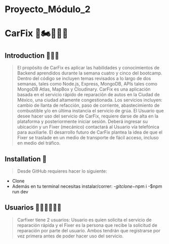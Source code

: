 # Proyecto_Módulo_2
# CarFix 🚗🏍🚕🛴🚙

## Introduction 👩🏻‍💻

> El propósito de CarFix es aplicar las habilidades y conocimientos de Backend aprendidos durante la semana cuatro y cinco del bootcamp.
Dentro del código se incluyen temas revisados a lo largo de dos semanas, tales como Node.js, Express, MongoDB, APIs tales como MongoDB Atlas, MapBox y Cloudinary.
CarFix es una aplicación basada en el servicio rápido de reparación de autos en la Ciudad de México, una ciudad altamente congestionada. Los servicios incluyen: cambio de llanta de refacción, paso de corriente, abastecimiento de combustible y/o en última instancia el servicio de grúa. El Usuario que desee hacer uso del servicio de CarFix, requiere darse de alta en la plataforma y posteriormente iniciar sesión. Deberá ingresar su ubicación y un Fixer (mecánico) contactará al Usuario vía telefónica para auxiliarle. El desarrollo futuro de CarFix plantea la idea de que el Fixer se traslade en un medio de transporte de fácil acceso, incluso en medio del tráfico.


## Installation 💾

> Desde GitHub requieres hacer lo siguiente:
- Clone
- Además en tu terminal necesitas instalar/correr:
-$git clone
-$npm i
-$npm run dev

## Usuarios 🤷🏻‍♀️🙋🏻‍♂️
> Carfixer tiene 2 usuarios: Usuario es quien solicita el servicio de reparación rápida y el Fixer es la persona que recibe la solicitud de reparación por parte del usuario.
Ambos tendrán que registrarse por vez primera antes de poder hacer uso del servicio.
